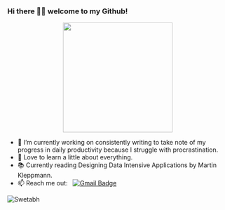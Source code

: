 ### Hi there 👋🏾  welcome to my Github!


<p align="center">
  <img width="250" src="https://media.giphy.com/media/WtTnAfZn6aVJfBzlN3/giphy.gif">
</p>

- 🔭 I’m currently working on consistently writing to take note of my progress in daily productivity because I struggle with procrastination.
- 💬 Love to learn a little about everything.
- 📚 Currently reading Designing Data Intensive Applications by Martin Kleppmann.
- 📫 Reach me out: &nbsp;&nbsp;[![Gmail Badge](https://img.shields.io/badge/-Gmail-c14438?style=flat-square&logo=Gmail&logoColor=white&link=mailto:swetabh.subham@gmail.com)](mailto:swetabh.subham@gmail.com)


<img src="https://komarev.com/ghpvc/?username=sourcecontrol-exe&label=Profile%20views&color=0e75b6&style=flat" alt="Swetabh" />
